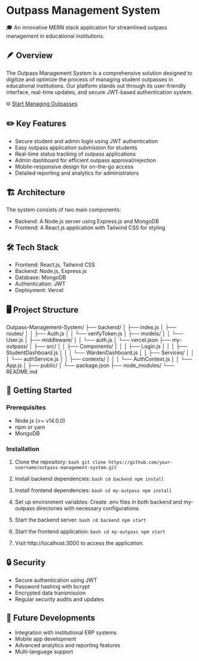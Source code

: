 # Outpass Management System

🎓 An innovative MERN stack application for streamlined outpass management in educational institutions.

## 🪶 Overview

The Outpass Management System is a comprehensive solution designed to digitize and optimize the process of managing student outpasses in educational institutions. Our platform stands out through its user-friendly interface, real-time updates, and secure JWT-based authentication system.

🌐 [Start Managing Outpasses](https://outpass-management-system-sigma.vercel.app/)

## ✏️ Key Features

- Secure student and admin login using JWT authentication
- Easy outpass application submission for students
- Real-time status tracking of outpass applications
- Admin dashboard for efficient outpass approval/rejection
- Mobile-responsive design for on-the-go access
- Detailed reporting and analytics for administrators

## 🏗️ Architecture

The system consists of two main components:

- Backend: A Node.js server using Express.js and MongoDB
- Frontend: A React.js application with Tailwind CSS for styling

## 🛠️ Tech Stack

- Frontend: React.js, Tailwind CSS
- Backend: Node.js, Express.js
- Database: MongoDB
- Authentication: JWT
- Deployment: Vercel

## 🖥️ Project Structure

Outpass-Management-System/ ├── backend/ │ ├── index.js │ ├── routes/ │ │ ├── Auth.js │ │ └── verifyToken.js │ ├── models/ │ │ └── User.js │ ├── middleware/ │ │ └── auth.js │ └── vercel.json ├── my-outpass/ │ ├── src/ │ │ ├── Components/ │ │ │ ├── Login.js │ │ │ ├── StudentDashboard.js │ │ │ └── WardenDashboard.js │ │ ├── Services/ │ │ │ └── authService.js │ │ ├── contexts/ │ │ │ └── AuthContext.js │ │ └── App.js │ ├── public/ │ └── package.json ├── node_modules/ └── README.md


## 🚀 Getting Started

### Prerequisites

- Node.js (>= v14.0.0)
- npm or yarn
- MongoDB

### Installation

1. Clone the repository:
   ```bash git clone https://github.com/your-username/outpass-management-system.git   ```


2. Install backend dependencies:
 ```bash cd backend npm install ```

3. Install frontend dependencies:
 ```bash cd my-outpass npm install ```


4. Set up environment variables:
Create .env files in both backend and my-outpass directories with necessary configurations.

5. Start the backend server:
 ```bash cd backend npm start ```

6. Start the frontend application:
 ```bash cd my-outpass npm start ```


7. Visit http://localhost:3000 to access the application.

## 🔒 Security

- Secure authentication using JWT
- Password hashing with bcrypt
- Encrypted data transmission
- Regular security audits and updates

## 🔮 Future Developments

- Integration with institutional ERP systems
- Mobile app development
- Advanced analytics and reporting features
- Multi-language support

